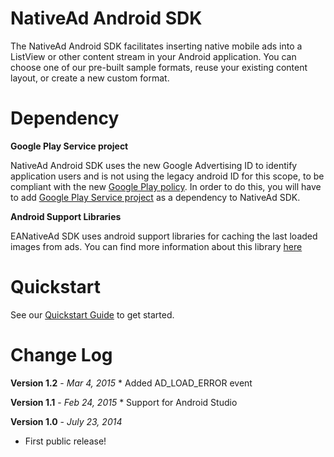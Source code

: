 
NativeAd Android SDK
===========
The  NativeAd Android SDK facilitates inserting native mobile ads into a ListView or other content stream in your Android application. You can choose one of our pre-built sample formats, reuse your existing content layout, or create a new custom format.

Dependency
===========
**Google Play Service project**

NativeAd Android SDK uses the new Google Advertising ID  to identify application users and is not using the legacy  android ID for this scope, to be compliant with the new [Google Play policy](https://support.google.com/googleplay/android-developer/answer/6048248). In order to do this, you will have to add [Google Play Service project](http://developer.android.com/google/play-services/setup.html) as a dependency to NativeAd SDK.

**Android Support Libraries**

EANativeAd SDK uses android support libraries for caching the last loaded images from ads. You can find more information about this library [here](https://developer.android.com/tools/support-library/setup.html)

Quickstart
===========
See our [Quickstart Guide](https://native.atlassian.net/wiki/display/NMS/Integrate+with+Android) to get started.

Change Log
===========
**Version 1.2** - *Mar 4, 2015*
	* Added AD_LOAD_ERROR event
	
**Version 1.1** - *Feb 24, 2015*
	* Support for Android Studio

**Version 1.0** - *July 23, 2014*
* First public release!


